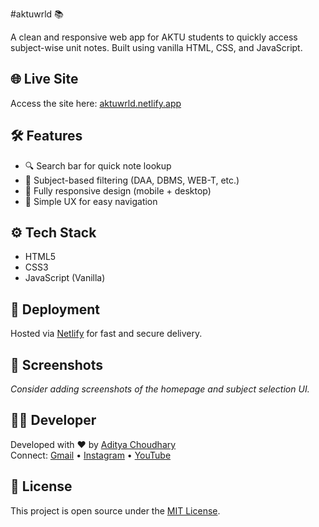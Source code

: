 #aktuwrld 📚

A clean and responsive web app for AKTU students to quickly access subject-wise unit notes. Built using vanilla HTML, CSS, and JavaScript.

## 🌐 Live Site
Access the site here: [aktuwrld.netlify.app](https://aktuwrld.netlify.app)

## 🛠️ Features
- 🔍 Search bar for quick note lookup
- 📑 Subject-based filtering (DAA, DBMS, WEB-T, etc.)
- 📱 Fully responsive design (mobile + desktop)
- 🧭 Simple UX for easy navigation

## ⚙️ Tech Stack
- HTML5
- CSS3
- JavaScript (Vanilla)

## 🚀 Deployment
Hosted via [Netlify](https://www.netlify.com/) for fast and secure delivery.

## 📸 Screenshots
_Consider adding screenshots of the homepage and subject selection UI._

## 👨‍💻 Developer
Developed with ❤️ by [Aditya Choudhary](https://adityachoudharyportfolio.netlify.app)  
Connect: [Gmail](mailto:adityachoudhary@gmail.com) • [Instagram](#) • [YouTube](#)

## 📄 License
This project is open source under the [MIT License](LICENSE).
